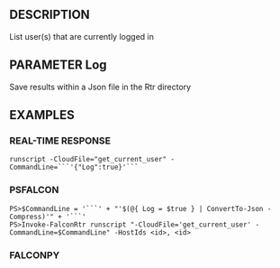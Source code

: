 ## DESCRIPTION
List user(s) that are currently logged in

## PARAMETER Log
Save results within a Json file in the Rtr directory

## EXAMPLES

### REAL-TIME RESPONSE
```
runscript -CloudFile="get_current_user" -CommandLine=```'{"Log":true}'```
```
### PSFALCON
```
PS>$CommandLine = '```' + "'$(@{ Log = $true } | ConvertTo-Json -Compress)'" + '```'
PS>Invoke-FalconRtr runscript "-CloudFile='get_current_user' -CommandLine=$CommandLine" -HostIds <id>, <id>
```
### FALCONPY
